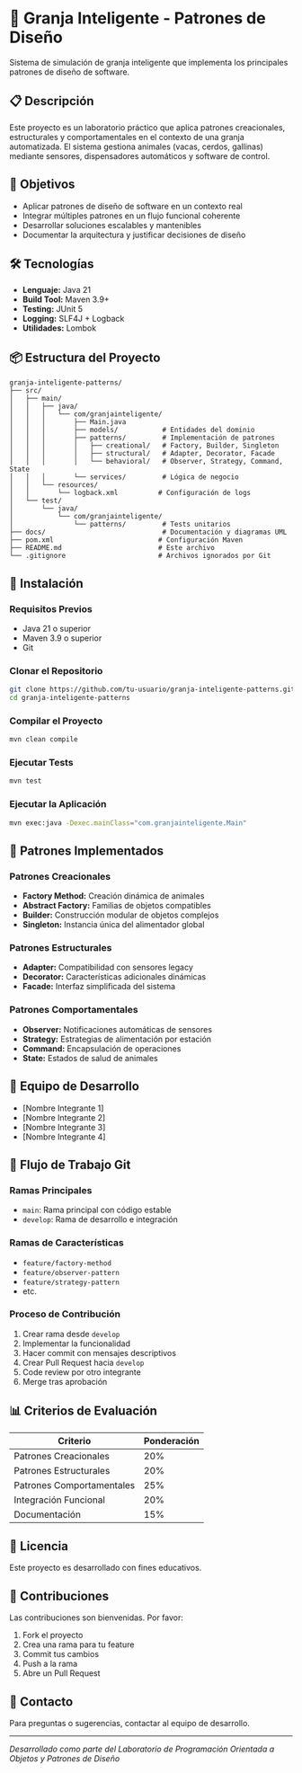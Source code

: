 # 🚜 Granja Inteligente - Patrones de Diseño

Sistema de simulación de granja inteligente que implementa los principales patrones de diseño de software.

## 📋 Descripción

Este proyecto es un laboratorio práctico que aplica patrones creacionales, estructurales y comportamentales en el contexto de una granja automatizada. El sistema gestiona animales (vacas, cerdos, gallinas) mediante sensores, dispensadores automáticos y software de control.

## 🎯 Objetivos

- Aplicar patrones de diseño de software en un contexto real
- Integrar múltiples patrones en un flujo funcional coherente
- Desarrollar soluciones escalables y mantenibles
- Documentar la arquitectura y justificar decisiones de diseño

## 🛠️ Tecnologías

- **Lenguaje:** Java 21
- **Build Tool:** Maven 3.9+
- **Testing:** JUnit 5
- **Logging:** SLF4J + Logback
- **Utilidades:** Lombok

## 📦 Estructura del Proyecto

```
granja-inteligente-patterns/
├── src/
│   ├── main/
│   │   ├── java/
│   │   │   └── com/granjainteligente/
│   │   │       ├── Main.java
│   │   │       ├── models/           # Entidades del dominio
│   │   │       ├── patterns/         # Implementación de patrones
│   │   │       │   ├── creational/   # Factory, Builder, Singleton
│   │   │       │   ├── structural/   # Adapter, Decorator, Facade
│   │   │       │   └── behavioral/   # Observer, Strategy, Command, State
│   │   │       └── services/         # Lógica de negocio
│   │   └── resources/
│   │       └── logback.xml          # Configuración de logs
│   └── test/
│       └── java/
│           └── com/granjainteligente/
│               └── patterns/         # Tests unitarios
├── docs/                             # Documentación y diagramas UML
├── pom.xml                          # Configuración Maven
├── README.md                        # Este archivo
└── .gitignore                       # Archivos ignorados por Git
```

## 🚀 Instalación

### Requisitos Previos

- Java 21 o superior
- Maven 3.9 o superior
- Git

### Clonar el Repositorio

```bash
git clone https://github.com/tu-usuario/granja-inteligente-patterns.git
cd granja-inteligente-patterns
```

### Compilar el Proyecto

```bash
mvn clean compile
```

### Ejecutar Tests

```bash
mvn test
```

### Ejecutar la Aplicación

```bash
mvn exec:java -Dexec.mainClass="com.granjainteligente.Main"
```

## 📐 Patrones Implementados

### Patrones Creacionales
- **Factory Method:** Creación dinámica de animales
- **Abstract Factory:** Familias de objetos compatibles
- **Builder:** Construcción modular de objetos complejos
- **Singleton:** Instancia única del alimentador global

### Patrones Estructurales
- **Adapter:** Compatibilidad con sensores legacy
- **Decorator:** Características adicionales dinámicas
- **Facade:** Interfaz simplificada del sistema

### Patrones Comportamentales
- **Observer:** Notificaciones automáticas de sensores
- **Strategy:** Estrategias de alimentación por estación
- **Command:** Encapsulación de operaciones
- **State:** Estados de salud de animales

## 👥 Equipo de Desarrollo

- [Nombre Integrante 1]
- [Nombre Integrante 2]
- [Nombre Integrante 3]
- [Nombre Integrante 4]

## 🔄 Flujo de Trabajo Git

### Ramas Principales
- `main`: Rama principal con código estable
- `develop`: Rama de desarrollo e integración

### Ramas de Características
- `feature/factory-method`
- `feature/observer-pattern`
- `feature/strategy-pattern`
- etc.

### Proceso de Contribución
1. Crear rama desde `develop`
2. Implementar la funcionalidad
3. Hacer commit con mensajes descriptivos
4. Crear Pull Request hacia `develop`
5. Code review por otro integrante
6. Merge tras aprobación

## 📊 Criterios de Evaluación

| Criterio | Ponderación |
|----------|-------------|
| Patrones Creacionales | 20% |
| Patrones Estructurales | 20% |
| Patrones Comportamentales | 25% |
| Integración Funcional | 20% |
| Documentación | 15% |

## 📝 Licencia

Este proyecto es desarrollado con fines educativos.

## 🤝 Contribuciones

Las contribuciones son bienvenidas. Por favor:
1. Fork el proyecto
2. Crea una rama para tu feature
3. Commit tus cambios
4. Push a la rama
5. Abre un Pull Request

## 📧 Contacto

Para preguntas o sugerencias, contactar al equipo de desarrollo.

---
*Desarrollado como parte del Laboratorio de Programación Orientada a Objetos y Patrones de Diseño*
